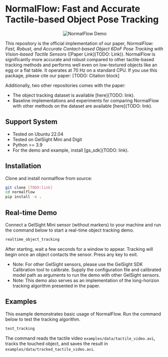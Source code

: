 # NormalFlow: Fast and Accurate Tactile-based Object Pose Tracking

<p align="center">
  <img src="assets/demo.gif" alt="NormalFlow Demo">
</p>

This repository is the official implementation of our paper, *NormalFlow: Fast, Robust, and Accurate Contact-based Object 6DoF Pose Tracking with Vision-based Tactile Sensors* ([Paper Link](TODO: Link)). NormalFlow is significantly more accurate and robust compared to other tactile-based tracking methods and performs well even on low-textured objects like an egg or a flat table. It operates at 70 Hz on a standard CPU. If you use this package, please cite our paper:
[TODO: Citation block]

Additionally, two other repositories comes with the paper:
* The object tracking dataset is available [here](TODO: link).
* Baseline implementations and experiments for comparing NormalFlow with other methods on the dataset are available [here](TODO: link).


## Support System
* Tested on Ubuntu 22.04
* Tested on GelSight Mini and Digit
* Python >= 3.9
* For the demo and example, install [gs_sdk](TODO: link).

## Installation
Clone and install normalflow from source:
```bash
git clone [TODO:link]
cd normalflow
pip install -e .
```

## Real-time Demo
Connect a GelSight Mini sensor (without markers) to your machine and run the command below to start a real-time object tracking demo.
```bash
realtime_object_tracking
```

After starting, wait a few seconds for a window to appear. Tracking will begin once an object contacts the sensor. Press any key to exit.

* Note: For other GelSight sensors, please use the GelSight SDK Calibration tool to calibrate. Supply the configuration file and calibrated model path as arguments to run the demo with other GelSight sensors.
* Note: This demo also serves as an implementation of the long-horizon tracking algorithm presented in the paper.

## Examples
This example demonstrates basic usage of NormalFlow. Run the command below to test the tracking algorithm.
```bash
test_tracking
```
The command reads the tactile video `examples/data/tactile_video.avi`, tracks the touched object, and saves the result in `examples/data/tracked_tactile_video.avi`.